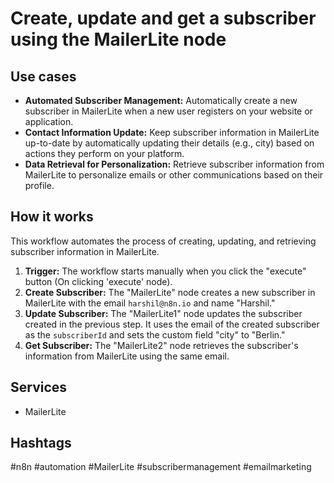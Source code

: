 # Create, update and get a subscriber using the MailerLite node

## Use cases

- **Automated Subscriber Management:** Automatically create a new subscriber in MailerLite when a new user registers on your website or application.
- **Contact Information Update:** Keep subscriber information in MailerLite up-to-date by automatically updating their details (e.g., city) based on actions they perform on your platform.
- **Data Retrieval for Personalization:** Retrieve subscriber information from MailerLite to personalize emails or other communications based on their profile.

## How it works

This workflow automates the process of creating, updating, and retrieving subscriber information in MailerLite.

1.  **Trigger:** The workflow starts manually when you click the "execute" button (On clicking 'execute' node).
2.  **Create Subscriber:** The "MailerLite" node creates a new subscriber in MailerLite with the email `harshil@n8n.io` and name "Harshil."
3.  **Update Subscriber:** The "MailerLite1" node updates the subscriber created in the previous step. It uses the email of the created subscriber as the `subscriberId` and sets the custom field "city" to "Berlin."
4.  **Get Subscriber:** The "MailerLite2" node retrieves the subscriber's information from MailerLite using the same email.

## Services

-   MailerLite

## Hashtags

#n8n #automation #MailerLite #subscribermanagement #emailmarketing
